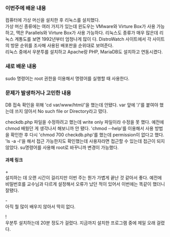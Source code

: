 <h3>이번주에 배운 내용</h3>
<p>
컴퓨터에 가상 머신을 설치한 후 리눅스를 설치했다. <br>
가상 머신 종류에는 여러 가지가 있는데 윈도우는 VMware와 Virture Box가 사용 가능하고, 맥은 Parallels와 Virture Box가 사용 가능하다. 
리눅스도 종류가 매우 많은데 리눅스 계통도를 보면 1992년부터 엄청나게 많이 다. DistroWatch 사이트에서 각 사이트의 방문 순위를 조사해 사용된 배포판을 순위대로 보여준다. <br>
리눅스 중에서 우분투를 설치하고 Apache랑 PHP, MariaDB도 설치하고 연동시켰다. 
</p>

<h3>새로 배운 내용</h3>
<p>
sudo 명령어는 root 권한을 이용해서 명령어를 실행할 때 사용한다.
</p>
<p>

</p>

<p>
<h3>문제가 발생하거나 고민한 내용</h3>
DB 접속 확인을 위해 'cd var/www/html/'을 했는데 안됐다. var 앞에 '/'를 붙여야 했는데 쓰지 않아서 No such file or Directory라고 떴다.

</p>
<p>
checkdb.php 파일을 수정하려고 했는데 write only 파일이라 수정을 못 했다. 예전에 chmod 배웠던 게 생각나서 해보니까 안 됐다. 'chmod --help'를 이용해서 사용 방법을 확인한 후 다시 'chmod 700 checkdb.php'를 했는데 permission이 없다고 했다. 'ls -a -l'을 해서 접근 가능한지도 확인했는데 사용자라면 접근할 수 있는데 접근이 되지 않았다. su명령어를 사용해 root로 바꾸니까 변경이 가능했다. 
</p>

<p>
<h4>과제 링크</h4>

</p>

<p>
  + <br>
  설치하는 데 오랜 시간이 걸리지만 이번 주는 뭔가 가볍게 끝난 것 같아서 좋다.
  예전에 비밀번호를 교수님과 다르게 설정해서 오류가 났던 적이 있어서 이번에는 똑같이 했더니 잘됐다.
  
  \- <br>
  아직 뭘 많이 배우지 않아서 딱히 없다.

  \! <br>
  우분투 설치하는데 20분 정도가 걸렸다. 지금까지 설치한 프로그램 중에 제일 오래 걸렸다. 

</p>
